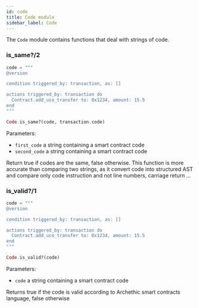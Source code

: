 ```yaml
---
id: code
title: Code module
sidebar_label: Code
---
```


The `Code` module contains functions that deal with strings of code.

### is_same?/2

```elixir
code = """
@version

condition triggered_by: transaction, as: []

actions triggered_by: transaction do
  Contract.add_uco_transfer to: 0x1234, amount: 15.5
end
"""

Code.is_same?(code, transaction.code)
```

Parameters:

- `first_code` a string containing a smart contract code
- `second_code` a string containing a smart contract code

Return true if codes are the same, false otherwise.
This function is more accurate than comparing two strings, as it convert code into structured AST and compare only code instruction and not line numbers, carriage return ...

### is_valid?/1

```elixir
code = """
@version

condition triggered_by: transaction, as: []

actions triggered_by: transaction do
  Contract.add_uco_transfer to: 0x1234, amount: 15.5
end
"""

Code.is_valid?(code)
```

Parameters:

- `code` a string containing a smart contract code

Returns true if the code is valid according to Archethic smart contracts language, false otherwise
